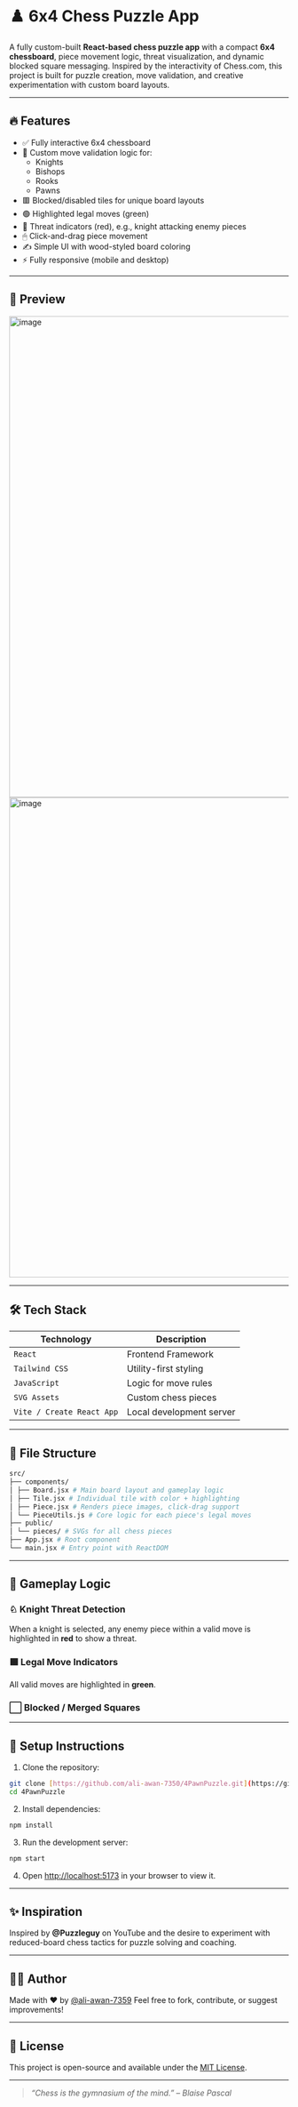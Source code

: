  
# ♟️ 6x4 Chess Puzzle App

A fully custom-built **React-based chess puzzle app** with a compact **6x4 chessboard**, piece movement logic, threat visualization, and dynamic blocked square messaging. Inspired by the interactivity of Chess.com, this project is built for puzzle creation, move validation, and creative experimentation with custom board layouts.




---

## 🔥 Features

- ✅ Fully interactive 6x4 chessboard
- 🧠 Custom move validation logic for:
  - Knights
  - Bishops
  - Rooks
  - Pawns
- 🟥 Blocked/disabled tiles for unique board layouts
- 🟢 Highlighted legal moves (green)
- 🔴 Threat indicators (red), e.g., knight attacking enemy pieces
- 🖱 Click-and-drag piece movement
- ✍️ Simple UI with wood-styled board coloring
- ⚡ Fully responsive (mobile and desktop)

---

## 📸 Preview

<img width="938" height="866" alt="image" src="https://github.com/user-attachments/assets/1929f975-3649-4bd8-8564-63961272298b" />

<img width="929" height="864" alt="image" src="https://github.com/user-attachments/assets/50081715-1ce0-4184-a2c5-55c8fc10c14c" />




---

## 🛠️ Tech Stack

| Technology | Description |
|------------|-------------|
| `React` | Frontend Framework |
| `Tailwind CSS` | Utility-first styling |
| `JavaScript` | Logic for move rules |
| `SVG Assets` | Custom chess pieces |
| `Vite / Create React App` | Local development server |

---

## 📁 File Structure

```bash
src/
├── components/
│ ├── Board.jsx # Main board layout and gameplay logic
│ ├── Tile.jsx # Individual tile with color + highlighting
│ ├── Piece.jsx # Renders piece images, click-drag support
│ └── PieceUtils.js # Core logic for each piece's legal moves
├── public/
│ └── pieces/ # SVGs for all chess pieces
├── App.jsx # Root component
└── main.jsx # Entry point with ReactDOM
````

---

## 🧩 Gameplay Logic

### ♘ Knight Threat Detection

When a knight is selected, any enemy piece within a valid move is highlighted in **red** to show a threat.

### 🟩 Legal Move Indicators

All valid moves are highlighted in **green**.


### ⬜ Blocked / Merged Squares

---

## 🚀 Setup Instructions

1. Clone the repository:

```bash
git clone [https://github.com/ali-awan-7350/4PawnPuzzle.git](https://github.com/ali-awan-7350/4PawnPuzzle.git)
cd 4PawnPuzzle
```

2. Install dependencies:

```bash
npm install
```

3. Run the development server:

```bash
npm start
```

4. Open [http://localhost:5173](http://localhost:5173) in your browser to view it.


---

## ✨ Inspiration

Inspired by **@Puzzleguy** on YouTube and the desire to experiment with reduced-board chess tactics for puzzle solving and coaching.

---

## 🧑‍💻 Author

Made with ❤️ by [@ali-awan-7359](https://github.com/ali-awan-7359)
Feel free to fork, contribute, or suggest improvements!

---

## 📜 License

This project is open-source and available under the [MIT License](./LICENSE).

---

> *“Chess is the gymnasium of the mind.” – Blaise Pascal*

```

